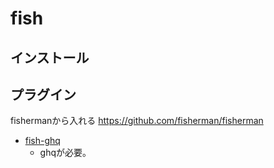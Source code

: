# fish

## インストール

## プラグイン
fishermanから入れる
https://github.com/fisherman/fisherman

* [fish-ghq](https://github.com/decors/fish-ghq)
  * ghqが必要。

